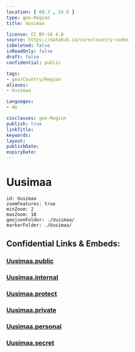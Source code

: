 ```yaml
---
location: [ 60.3 , 24.6 ] 
type: geo-Region
title: Uusimaa

license: CC BY-SA 4.0
source: https://datahub.io/core/country-codes
isDeleted: false
isReadOnly: false
draft: false
confidential: public

tags:
- geo/Country/Region
aliases:
- Uusimaa

Languages:
- de

cssclasses: geo-Region
publish: true
linkTitle: 
keywords: 
layout: 
publishDate: 
expiryDate: 
---
```


# Uusimaa

```leaflet
id: Uusimaa
zoomFeatures: true 
minZoom: 2 
maxZoom: 18
geojsonFolder: ./Uusimaa/
markerFolder: ./Uusimaa/
```


## Confidential Links & Embeds: 

### [Uusimaa.public](/_public/\Earth\Continent\Europe\Europe~North\Finland\Provinces~Finland\Southern_Finland\counties~Southern_FinlandUusimaa.public.md) 

### [Uusimaa.internal](/_internal/\Earth\Continent\Europe\Europe~North\Finland\Provinces~Finland\Southern_Finland\counties~Southern_FinlandUusimaa.internal.md) 

### [Uusimaa.protect](/_protect/\Earth\Continent\Europe\Europe~North\Finland\Provinces~Finland\Southern_Finland\counties~Southern_FinlandUusimaa.protect.md) 

### [Uusimaa.private](/_private/\Earth\Continent\Europe\Europe~North\Finland\Provinces~Finland\Southern_Finland\counties~Southern_FinlandUusimaa.private.md) 

### [Uusimaa.personal](/_personal/\Earth\Continent\Europe\Europe~North\Finland\Provinces~Finland\Southern_Finland\counties~Southern_FinlandUusimaa.personal.md) 

### [Uusimaa.secret](/_secret/\Earth\Continent\Europe\Europe~North\Finland\Provinces~Finland\Southern_Finland\counties~Southern_FinlandUusimaa.secret.md)

